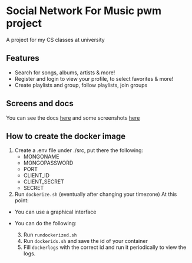 # Social Network For Music pwm project
A project for my CS classes at university
## Features
* Search for songs, albums, artists & more!
* Register and login to view your profile, to select favorites & more!
* Create playlists and group, follow playlists, join groups
## Screens and docs
You can see the docs [here](./docs/relazione.pdf) and some screenshots [here](./docs/images/)
## How to create the docker image
1. Create a .env file under ./src, put there the following:
    - MONGONAME
    - MONGOPASSWORD
    - PORT
    - CLIENT_ID
    - CLIENT_SECRET
    - SECRET
2. Run `dockerize.sh` (eventually after changing your timezone)
At this point:
- You can use a graphical interface
- You can do the following:

    3. Run `rundockerized.sh`
    4. Run `dockerids.sh` and save the id of your container
    5. Fill `dockerlogs` with the correct id and run it periodically to view the logs.
